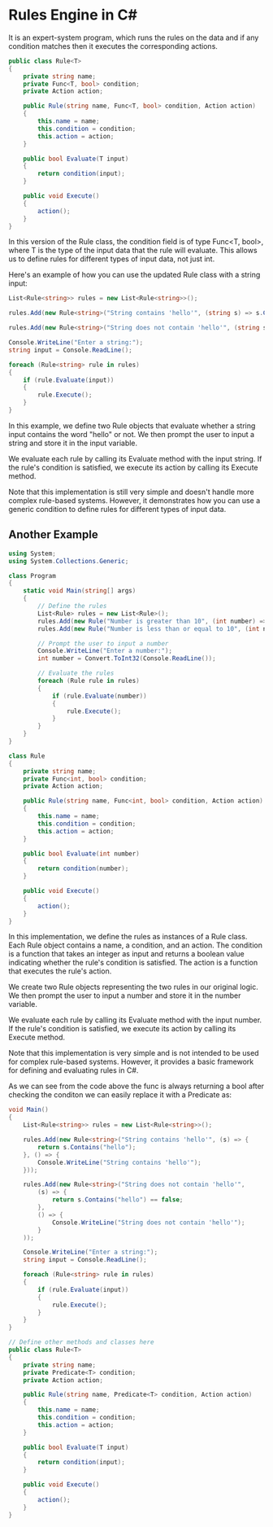**Rules Engine in C#**
===

It is an expert-system program, which runs the rules on the data and if any condition matches then it executes the corresponding actions.

```cs
public class Rule<T>
{
    private string name;
    private Func<T, bool> condition;
    private Action action;

    public Rule(string name, Func<T, bool> condition, Action action)
    {
        this.name = name;
        this.condition = condition;
        this.action = action;
    }

    public bool Evaluate(T input)
    {
        return condition(input);
    }

    public void Execute()
    {
        action();
    }
}
```


In this version of the Rule class, the condition field is of type Func<T, bool>, where T is the type of the input data that the rule will evaluate. This allows us to define rules for different types of input data, not just int.

Here's an example of how you can use the updated Rule class with a string input:

```cs
List<Rule<string>> rules = new List<Rule<string>>();

rules.Add(new Rule<string>("String contains 'hello'", (string s) => s.Contains("hello"), () => Console.WriteLine("String contains 'hello'")));

rules.Add(new Rule<string>("String does not contain 'hello'", (string s) => !s.Contains("hello"), () => Console.WriteLine("String does not contain 'hello'")));

Console.WriteLine("Enter a string:");
string input = Console.ReadLine();

foreach (Rule<string> rule in rules)
{
    if (rule.Evaluate(input))
    {
        rule.Execute();
    }
}
```

In this example, we define two Rule<string> objects that evaluate whether a string input contains the word "hello" or not. We then prompt the user to input a string and store it in the input variable.

We evaluate each rule by calling its Evaluate method with the input string. If the rule's condition is satisfied, we execute its action by calling its Execute method.

Note that this implementation is still very simple and doesn't handle more complex rule-based systems. However, it demonstrates how you can use a generic condition to define rules for different types of input data.
    
    
## Another Example

```cs   
using System;
using System.Collections.Generic;

class Program
{
    static void Main(string[] args)
    {
        // Define the rules
        List<Rule> rules = new List<Rule>();
        rules.Add(new Rule("Number is greater than 10", (int number) => number > 10, () => Console.WriteLine("Number is greater than 10")));
        rules.Add(new Rule("Number is less than or equal to 10", (int number) => number <= 10, () => Console.WriteLine("Number is less than or equal to 10")));

        // Prompt the user to input a number
        Console.WriteLine("Enter a number:");
        int number = Convert.ToInt32(Console.ReadLine());

        // Evaluate the rules
        foreach (Rule rule in rules)
        {
            if (rule.Evaluate(number))
            {
                rule.Execute();
            }
        }
    }
}

class Rule
{
    private string name;
    private Func<int, bool> condition;
    private Action action;

    public Rule(string name, Func<int, bool> condition, Action action)
    {
        this.name = name;
        this.condition = condition;
        this.action = action;
    }

    public bool Evaluate(int number)
    {
        return condition(number);
    }

    public void Execute()
    {
        action();
    }
}
```

In this implementation, we define the rules as instances of a Rule class. Each Rule object contains a name, a condition, and an action. The condition is a function that takes an integer as input and returns a boolean value indicating whether the rule's condition is satisfied. The action is a function that executes the rule's action.

We create two Rule objects representing the two rules in our original logic. We then prompt the user to input a number and store it in the number variable.

We evaluate each rule by calling its Evaluate method with the input number. If the rule's condition is satisfied, we execute its action by calling its Execute method.

Note that this implementation is very simple and is not intended to be used for complex rule-based systems. However, it provides a basic framework for defining and evaluating rules in C#.

As we can see from the code above the func is always returning a bool after checking the conditon we can easily replace it with a Predicate as:
    
```cs
void Main()
{
	List<Rule<string>> rules = new List<Rule<string>>();

	rules.Add(new Rule<string>("String contains 'hello'", (s) => {
		return s.Contains("hello");
	}, () => { 
		Console.WriteLine("String contains 'hello'");
	}));

	rules.Add(new Rule<string>("String does not contain 'hello'", 
		(s) => {
			return s.Contains("hello") == false;
		},
		() => {
			Console.WriteLine("String does not contain 'hello'");
		}
	));

	Console.WriteLine("Enter a string:");
	string input = Console.ReadLine();

	foreach (Rule<string> rule in rules)
	{
	    if (rule.Evaluate(input))
	    {
	        rule.Execute();
	    }
	}
}

// Define other methods and classes here
public class Rule<T>
{
    private string name;
    private Predicate<T> condition;
    private Action action;

    public Rule(string name, Predicate<T> condition, Action action)
    {
        this.name = name;
        this.condition = condition;
        this.action = action;
    }

    public bool Evaluate(T input)
    {
        return condition(input);
    }

    public void Execute()
    {
        action();
    }
}
```


